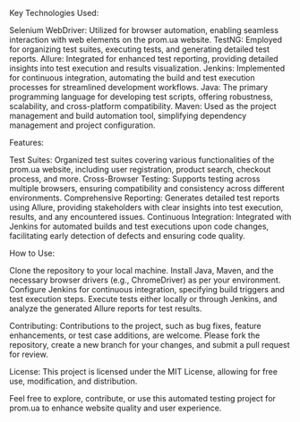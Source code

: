 Key Technologies Used:

Selenium WebDriver: Utilized for browser automation, enabling seamless interaction with web elements on the prom.ua website.
TestNG: Employed for organizing test suites, executing tests, and generating detailed test reports.
Allure: Integrated for enhanced test reporting, providing detailed insights into test execution and results visualization.
Jenkins: Implemented for continuous integration, automating the build and test execution processes for streamlined development workflows.
Java: The primary programming language for developing test scripts, offering robustness, scalability, and cross-platform compatibility.
Maven: Used as the project management and build automation tool, simplifying dependency management and project configuration.

Features:

Test Suites: Organized test suites covering various functionalities of the prom.ua website, including user registration, product search, checkout process, and more.
Cross-Browser Testing: Supports testing across multiple browsers, ensuring compatibility and consistency across different environments.
Comprehensive Reporting: Generates detailed test reports using Allure, providing stakeholders with clear insights into test execution, results, and any encountered issues.
Continuous Integration: Integrated with Jenkins for automated builds and test executions upon code changes, facilitating early detection of defects and ensuring code quality.

How to Use:

Clone the repository to your local machine.
Install Java, Maven, and the necessary browser drivers (e.g., ChromeDriver) as per your environment.
Configure Jenkins for continuous integration, specifying build triggers and test execution steps.
Execute tests either locally or through Jenkins, and analyze the generated Allure reports for test results.

Contributing:
Contributions to the project, such as bug fixes, feature enhancements, or test case additions, are welcome. Please fork the repository, create a new branch for your changes, and submit a pull request for review.

License:
This project is licensed under the MIT License, allowing for free use, modification, and distribution.

Feel free to explore, contribute, or use this automated testing project for prom.ua to enhance website quality and user experience.
